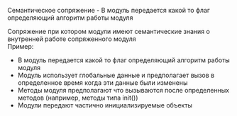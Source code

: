 Семантическое сопряжение - В модуль передается какой то флаг определяющий алгоритм работы модуля

Сопряжение при котором модули имеют семантические знания о внутренней работе сопряженного модуля  
Пример:

- В модуль передается какой то флаг определяющий алгоритм работы модуля
- Модуль использует глобальные данные и предполагает вызов в определенное время когда эти данные были изменены
- Методы модуля предполагают что вызываются после определенных методов (например, методы типа init())
- Модули передают частично инициализируемые объекты